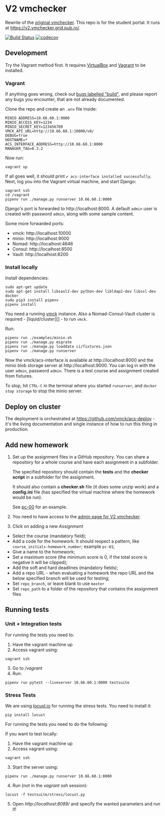 # V2 vmchecker
Rewrite of the [original vmchecker](https://vmchecker.cs.pub.ro/). This repo is
for the student portal. It runs at https://v2.vmchecker.grid.pub.ro/.

[![Build Status](https://frisbee.vmchecker.cs.pub.ro/api/badges/vmck/acs-interface/status.svg)](https://frisbee.vmchecker.cs.pub.ro/vmck/acs-interface)
[![codecov](https://codecov.io/gh/vmck/acs-interface/branch/master/graph/badge.svg)](https://codecov.io/gh/vmck/acs-interface)

## Development

Try the Vagrant method first. It requires [VirtualBox][] and [Vagrant][] to be
installed.

[VirtualBox]: https://www.virtualbox.org/
[Vagrant]: https://www.vagrantup.com/downloads.html


### Vagrant

If anything goes wrong, check out [bugs labelled "build"][], and please report
any bugs you encounter, that are not already documented.

[bugs labelled "build"]: https://github.com/vmck/acs-interface/labels/build

Clone the repo and create an `.env` file inside:

```env
MINIO_ADDRESS=10.66.60.1:9000
MINIO_ACCESS_KEY=1234
MINIO_SECRET_KEY=123456789
VMCK_API_URL=http://10.66.60.1:10000/v0/
DEBUG=True
HOSTNAME=*
ACS_INTERFACE_ADDRESS=http://10.66.60.1:8000
MANAGER_TAG=0.3.2
```

Now run:

```shell
vagrant up
```

If all goes well, it should print `✔ acs-interface installed successfully`.
Next, log you into the Vagrant virtual machine, and start Django:

```shell
vagrant ssh
cd /vagrant
pipenv run ./manage.py runserver 10.66.60.1:8000
```

Django's port is forwarded to http://localhost:8000. A default `admin` user is
created with password `admin`, along with some sample content.

Some more forwarded ports:

* vmck: http://localhost:10000
* minio: http://localhost:9000
* Nomad: http://localhost:4646
* Consul: http://localhost:8500
* Vault: http://localhost:8200


### Install locally

Install dependencies:
```shell
sudo apt-get update
sudo apt-get install libsasl2-dev python-dev libldap2-dev libssl-dev docker
sudo pip3 install pipenv
pipenv install
```

You need a running [vmck][] instance. Also a Nomad-Consul-Vault cluster is
required - [liquid/cluster][] - to run `vmck`.

[vmck]: https://github.com/vmck/vmck
[liquid-cluster]: https://github.com/liquidinvestigations/cluster

Run:

```shell
pipenv run ./examples/minio.sh
pipenv run ./manage.py migrate
pipenv run ./manage.py loaddata ci/fixtures.json
pipenv run ./manage.py runserver
```

Now the vmck/acs-interface is available at http://localhost:8000 and the minio
blob storage server at http://localhost:9000. You can log in with the user
`admin`, password `admin`. There is a test course and assignment created from
fixtures.

To stop, hit `CTRL-C` in the terminal where you started `runserver`, and
`docker stop storage` to stop the minio server.


## Deploy on cluster

The deployment is orchestrated at https://github.com/vmck/acs-deploy - it's the
living documentation and single instance of how to run this thing in
production.

## Add new homework
1. Set up the assignment files in a GitHub repository. You can share a
   repository for a whole course and have each assignment in a subfolder.

   The specified repository should contain the **tests** and the **checker
   script** in a subfolder for the assignment.

   It should also contain a **checker.sh** file (it does some unzip work) and a
   **config.ini** file (has specified the virtual machine where the homework
   would be run).

   See [pc-00](https://github.com/vmck/assignment/tree/master/pc-00) for an
   example.

2. You need to have access to the [admin page for V2 vmchecker](https://v2.vmchecker.cs.pub.ro/admin).
3. Click on adding a new *Assignment*
  - Select the course (mandatory field);
  - Add a code for the homework. It should respect a pattern, like `course_initials-homework_number`; example `pc-01`;
  - Give a name to the homework;
  - Set a maximum score (the minimum score is 0, if the total score is negative it will be clipped);
  - Add the soft and hard deadlines (mandatory fields);
  - Add a repo URL - when evaluating a homework the repo URL and the below specified branch will be used for testing;
  - Set `repo_branch`, or leave blank to use `master`
  - Set `repo_path` to a folder of the repository that contains the assignment files

## Running tests

### Unit + Integration tests

For running the tests you need to:

1. Have the vagrant machine up
2. Access vagrant using:
```
vagrant ssh
```
3. Go to */vagrant*
4. Run:
```
pipenv run pytest --liveserver 10.66.60.1:8000 testsuite
```

### Stress Tests
We are using [locust.io](https://locust.io/) for running the stress tests.
You need to install it:
```
pip install locust
```

For running the tests you need to do the following:

If you want to test locally:

1. Have the vagrant machine up
2. Access vagrant using:
```
vagrant ssh
```
3. Start the server using:
```
pipenv run ./manage.py runserver 10.66.60.1:8000
```
4. Run (not in the *vagrant ssh* session):
```
locust -f testsuite/stress/locust.py
```
5. Open *http://localhost:8089/* and specify the wanted parameters and run it!
